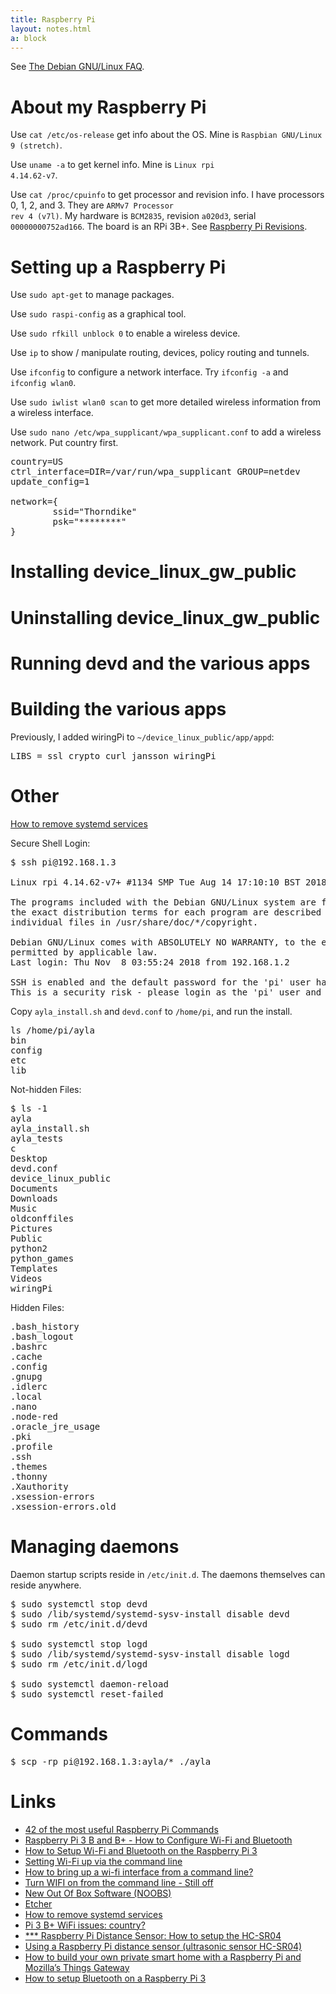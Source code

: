 ```yaml
---
title: Raspberry Pi
layout: notes.html
a: block
---
```


See [The Debian GNU/Linux FAQ](https://www.debian.org/doc/manuals/debian-faq/index.en.html#contents).

# About my Raspberry Pi

Use <code>cat /etc/os-release</code> get info about the OS. Mine is <code>Raspbian GNU/Linux 9 (stretch)</code>.

Use <code>uname -a</code> to get kernel info. Mine is <code>Linux rpi 4.14.62-v7</code>.

Use <code>cat /proc/cpuinfo</code> to get processor and revision info. I have processors 0, 1, 2, and 3. They are <code>ARMv7 Processor rev 4 (v7l)</code>. My hardware is <code>BCM2835</code>, revision <code>a020d3</code>, serial <code>00000000752ad166</code>. The board is an RPi 3B+. See [Raspberry Pi Revisions](https://www.raspberrypi.org/documentation/hardware/raspberrypi/revision-codes/README.md).

# Setting up a Raspberry Pi

Use <code>sudo apt-get</code> to manage packages.

Use <code>sudo raspi-config</code> as a graphical tool.

Use <code>sudo rfkill unblock 0</code> to enable a wireless device.

Use <code>ip</code> to show / manipulate routing, devices, policy routing and tunnels.

Use <code>ifconfig</code> to configure a network interface. Try <code>ifconfig -a</code> and <code>ifconfig wlan0</code>.

Use <code>sudo iwlist wlan0 scan</code> to get more detailed wireless information from a wireless interface.

Use <code>sudo nano /etc/wpa_supplicant/wpa_supplicant.conf</code> to add a wireless network. Put country first.

<pre>
country=US
ctrl_interface=DIR=/var/run/wpa_supplicant GROUP=netdev
update_config=1

network={
        ssid="Thorndike"
        psk="********"
}
</pre>

# Installing device_linux_gw_public

# Uninstalling device_linux_gw_public

# Running devd and the various apps

# Building the various apps

Previously, I added wiringPi to <code>&#126;/device_linux_public/app/appd</code>:

<pre>
LIBS = ssl crypto curl jansson wiringPi
</pre>

# Other

[How to remove systemd services](https://superuser.com/questions/513159/how-to-remove-systemd-services)

Secure Shell Login:

<pre>
$ ssh pi@192.168.1.3

Linux rpi 4.14.62-v7+ #1134 SMP Tue Aug 14 17:10:10 BST 2018 armv7l

The programs included with the Debian GNU/Linux system are free software;
the exact distribution terms for each program are described in the
individual files in /usr/share/doc/*/copyright.

Debian GNU/Linux comes with ABSOLUTELY NO WARRANTY, to the extent
permitted by applicable law.
Last login: Thu Nov  8 03:55:24 2018 from 192.168.1.2

SSH is enabled and the default password for the 'pi' user has not been changed.
This is a security risk - please login as the 'pi' user and type 'passwd' to set a new password.
</pre>

Copy <code>ayla_install.sh</code> and <code>devd.conf</code> to <code>/home/pi</code>, and run the install.





<pre>
ls /home/pi/ayla
bin
config
etc
lib
</pre>


Not-hidden Files:

<pre>
$ ls -1
ayla
ayla_install.sh
ayla_tests
c
Desktop
devd.conf
device_linux_public
Documents
Downloads
Music
oldconffiles
Pictures
Public
python2
python_games
Templates
Videos
wiringPi
</pre>

Hidden Files:

<pre>
.bash_history
.bash_logout
.bashrc
.cache
.config
.gnupg
.idlerc
.local
.nano
.node-red
.oracle_jre_usage
.pki
.profile
.ssh
.themes
.thonny
.Xauthority
.xsession-errors
.xsession-errors.old
</pre>

# Managing daemons

Daemon startup scripts reside in <code>/etc/init.d</code>. The daemons themselves can reside anywhere.

<pre>
$ sudo systemctl stop devd
$ sudo /lib/systemd/systemd-sysv-install disable devd
$ sudo rm /etc/init.d/devd

$ sudo systemctl stop logd
$ sudo /lib/systemd/systemd-sysv-install disable logd
$ sudo rm /etc/init.d/logd

$ sudo systemctl daemon-reload
$ sudo systemctl reset-failed
</pre>

# Commands

<pre>
$ scp -rp pi@192.168.1.3:ayla/* ./ayla
</pre>

# Links

* [42 of the most useful Raspberry Pi Commands](http://www.circuitbasics.com/useful-raspberry-pi-commands/)
* [Raspberry Pi 3 B and B+ - How to Configure Wi-Fi and Bluetooth](https://www.digikey.com/en/maker/blogs/raspberry-pi-3---how-to-connect-wi-fi-and-bluetooth)
* [How to Setup Wi-Fi and Bluetooth on the Raspberry Pi 3](https://www.makeuseof.com/tag/setup-wi-fi-bluetooth-raspberry-pi-3/)
* [Setting Wi-Fi up via the command line](https://www.raspberrypi.org/documentation/configuration/wireless/wireless-cli.md)
* [How to bring up a wi-fi interface from a command line?](https://unix.stackexchange.com/questions/90778/how-to-bring-up-a-wi-fi-interface-from-a-command-line)
* [Turn WIFI on from the command line - Still off](https://lb.raspberrypi.org/forums/viewtopic.php?t=206223)
* [New Out Of Box Software (NOOBS)](https://www.raspberrypi.org/documentation/installation/noobs.md)
* [Etcher](https://www.balena.io/etcher/)
* [How to remove systemd services](https://www.raspberrypi.org/documentation/)
* [Pi 3 B+ WiFi issues: country?](https://www.raspberrypi.org/forums/viewtopic.php?t=208591)
* [*** Raspberry Pi Distance Sensor: How to setup the HC-SR04](https://pimylifeup.com/raspberry-pi-distance-sensor/)
* [Using a Raspberry Pi distance sensor (ultrasonic sensor HC-SR04)](https://tutorials-raspberrypi.com/raspberry-pi-ultrasonic-sensor-hc-sr04/)
* [How to build your own private smart home with a Raspberry Pi and Mozilla’s Things Gateway](https://hacks.mozilla.org/2018/02/how-to-build-your-own-private-smart-home-with-a-raspberry-pi-and-mozillas-things-gateway/)
* [How to setup Bluetooth on a Raspberry Pi 3](https://www.cnet.com/how-to/how-to-setup-bluetooth-on-a-raspberry-pi-3/)
